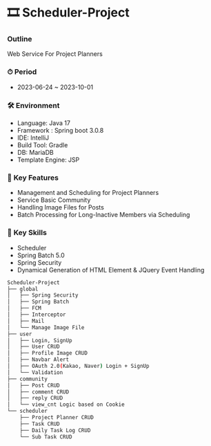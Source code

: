 # 🎞 Scheduler-Project

### **Outline**
Web Service For Project Planners

### ⏱ **Period**
- 2023-06-24 ~ 2023-10-01

### 🛠 **Environment**
- Language: Java 17
- Framework : Spring boot 3.0.8
- IDE: IntelliJ
- Build Tool: Gradle
- DB: MariaDB
- Template Engine: JSP

### 📄 **Key Features**
- Management and Scheduling for Project Planners
- Service Basic Community
- Handling Image Files for Posts
- Batch Processing for Long-Inactive Members via Scheduling

### 🔧 **Key Skills**
- Scheduler
- Spring Batch 5.0
- Spring Security
- Dynamical Generation of HTML Element & JQuery Event Handling

```bash
Scheduler-Project
├── global
│   ├── Spring Security
│   ├── Spring Batch
│   ├── FCM
│   ├── Interceptor
│   ├── Mail
│   └── Manage Image File
├── user
│   ├── Login, SignUp
│   ├── User CRUD
│   ├── Profile Image CRUD
│   ├── Navbar Alert
│   ├── OAuth 2.0(Kakao, Naver) Login + SignUp
│   └── Validation
├── community
│   ├── Post CRUD
│   ├── comment CRUD
│   ├── reply CRUD
│   └── view_cnt Logic based on Cookie
└── scheduler
    ├── Project Planner CRUD
    ├── Task CRUD
    ├── Daily Task Log CRUD 
    └── Sub Task CRUD
``` 

